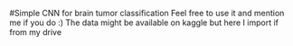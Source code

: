 #Simple CNN for brain tumor classification
Feel free to use it and mention me if you do :)
The data might be available on kaggle but here I import if from my drive
